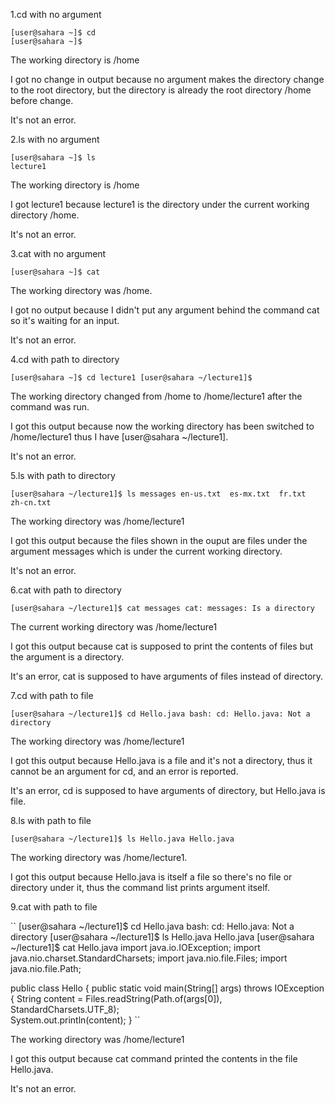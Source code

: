 1.cd with no argument
```
[user@sahara ~]$ cd
[user@sahara ~]$ 
```
The working directory is /home

I got no change in output because no argument makes the directory change to the root directory, but the directory is already the root directory /home before change.

It's not an error.

2.ls with no argument
```
[user@sahara ~]$ ls
lecture1
```
The working directory is /home

I got lecture1 because lecture1 is the directory under the current working directory /home.

It's not an error.

3.cat with no argument
```
[user@sahara ~]$ cat
```
The working directory was /home.

I got no output because I didn't put any argument behind the command cat so it's waiting for an input.

It's not an error.

4.cd with path to directory

``
[user@sahara ~]$ cd lecture1
[user@sahara ~/lecture1]$ 
``

The working directory changed from /home to /home/lecture1 after the command was run.

I got this output because now the working directory has been switched to /home/lecture1 thus I have [user@sahara ~/lecture1].

It's not an error.

5.ls with path to directory

``
[user@sahara ~/lecture1]$ ls messages
en-us.txt  es-mx.txt  fr.txt  zh-cn.txt
``

The working directory was /home/lecture1

I got this output because the files shown in the ouput are files under the argument messages which is under the current working directory.

It's not an error.

6.cat with path to directory

``
[user@sahara ~/lecture1]$ cat messages
cat: messages: Is a directory
``

The current working directory was /home/lecture1

I got this output because cat is supposed to print the contents of files but the argument is a directory.

It's an error, cat is supposed to have arguments of files instead of directory.

7.cd with path to file

``
[user@sahara ~/lecture1]$ cd Hello.java
bash: cd: Hello.java: Not a directory
``

The working directory was /home/lecture1

I got this output because Hello.java is a file and it's not a directory, thus it cannot be an argument for cd, and an error is reported.

It's an error, cd is supposed to have arguments of directory, but Hello.java is file.

8.ls with path to file

``
[user@sahara ~/lecture1]$ ls Hello.java
Hello.java
``

The working directory was /home/lecture1.

I got this output because Hello.java is itself a file so there's no file or directory under it, thus the command list prints argument itself.

9.cat with path to file

``
[user@sahara ~/lecture1]$ cd Hello.java
bash: cd: Hello.java: Not a directory
[user@sahara ~/lecture1]$ ls Hello.java
Hello.java
[user@sahara ~/lecture1]$ cat Hello.java
import java.io.IOException;
import java.nio.charset.StandardCharsets;
import java.nio.file.Files;
import java.nio.file.Path;

public class Hello {
  public static void main(String[] args) throws IOException {
    String content = Files.readString(Path.of(args[0]), StandardCharsets.UTF_8);    
    System.out.println(content);
  }
``

The working directory was /home/lecture1

I got this output because cat command printed the contents in the file Hello.java.

It's not an error.

